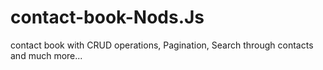# contact-book-Nods.Js
contact book with CRUD operations, Pagination, Search through contacts and much more...
